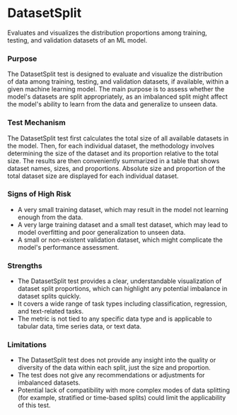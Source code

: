 # DatasetSplit

Evaluates and visualizes the distribution proportions among training, testing, and validation datasets of an ML
model.

### Purpose

The DatasetSplit test is designed to evaluate and visualize the distribution of data among training, testing, and
validation datasets, if available, within a given machine learning model. The main purpose is to assess whether the
model's datasets are split appropriately, as an imbalanced split might affect the model's ability to learn from the
data and generalize to unseen data.

### Test Mechanism

The DatasetSplit test first calculates the total size of all available datasets in the model. Then, for each
individual dataset, the methodology involves determining the size of the dataset and its proportion relative to the
total size. The results are then conveniently summarized in a table that shows dataset names, sizes, and
proportions. Absolute size and proportion of the total dataset size are displayed for each individual dataset.

### Signs of High Risk

- A very small training dataset, which may result in the model not learning enough from the data.
- A very large training dataset and a small test dataset, which may lead to model overfitting and poor
generalization to unseen data.
- A small or non-existent validation dataset, which might complicate the model's performance assessment.

### Strengths

- The DatasetSplit test provides a clear, understandable visualization of dataset split proportions, which can
highlight any potential imbalance in dataset splits quickly.
- It covers a wide range of task types including classification, regression, and text-related tasks.
- The metric is not tied to any specific data type and is applicable to tabular data, time series data, or text
data.

### Limitations

- The DatasetSplit test does not provide any insight into the quality or diversity of the data within each split,
just the size and proportion.
- The test does not give any recommendations or adjustments for imbalanced datasets.
- Potential lack of compatibility with more complex modes of data splitting (for example, stratified or time-based
splits) could limit the applicability of this test.